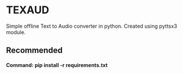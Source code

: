 # TEXAUD
Simple offline Text to Audio converter in python. Created using pyttsx3 module.

## Recommended

#### Command: pip install -r requirements.txt

